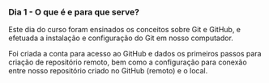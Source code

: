 ### Dia 1 - O que é e para que serve? 

Este dia do curso foram ensinados os conceitos sobre Git e GitHub, e efetuada a instalação e configuração do Git em nosso computador. 

Foi criada a conta para acesso ao GitHub e dados os primeiros passos para criação de repositório remoto, bem como a configuração para conexão entre nosso repositório criado no GitHub (remoto) e o local.